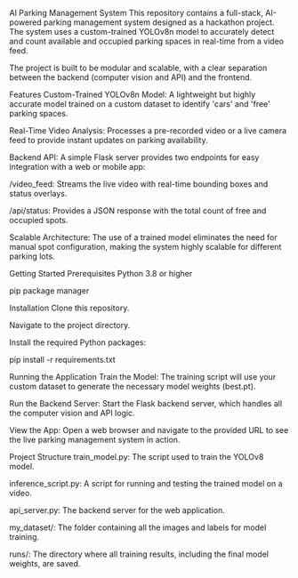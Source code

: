 AI Parking Management System
This repository contains a full-stack, AI-powered parking management system designed as a hackathon project. The system uses a custom-trained YOLOv8n model to accurately detect and count available and occupied parking spaces in real-time from a video feed.

The project is built to be modular and scalable, with a clear separation between the backend (computer vision and API) and the frontend.

Features
Custom-Trained YOLOv8n Model: A lightweight but highly accurate model trained on a custom dataset to identify 'cars' and 'free' parking spaces.

Real-Time Video Analysis: Processes a pre-recorded video or a live camera feed to provide instant updates on parking availability.

Backend API: A simple Flask server provides two endpoints for easy integration with a web or mobile app:

/video_feed: Streams the live video with real-time bounding boxes and status overlays.

/api/status: Provides a JSON response with the total count of free and occupied spots.

Scalable Architecture: The use of a trained model eliminates the need for manual spot configuration, making the system highly scalable for different parking lots.

Getting Started
Prerequisites
Python 3.8 or higher

pip package manager

Installation
Clone this repository.

Navigate to the project directory.

Install the required Python packages:

pip install -r requirements.txt


Running the Application
Train the Model: The training script will use your custom dataset to generate the necessary model weights (best.pt).

Run the Backend Server: Start the Flask backend server, which handles all the computer vision and API logic.

View the App: Open a web browser and navigate to the provided URL to see the live parking management system in action.

Project Structure
train_model.py: The script used to train the YOLOv8 model.

inference_script.py: A script for running and testing the trained model on a video.

api_server.py: The backend server for the web application.

my_dataset/: The folder containing all the images and labels for model training.

runs/: The directory where all training results, including the final model weights, are saved.
